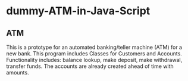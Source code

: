 # dummy-ATM-in-Java-Script
##  ATM
 This is a prototype for an automated banking/teller machine (ATM) for a new bank.  This program includes Classes for Customers and Accounts. 
 Functionality includes: balance lookup, make deposit, make withdrawal, transfer funds.
 The accounts are already created ahead of time with amounts.  
